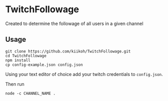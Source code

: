 # TwitchFollowage

Created to determine the followage of all users in a given channel

## Usage
```
git clone https://github.com/kiikoh/TwitchFollowage.git
cd TwitchFollowage
npm install
cp config-example.json config.json
```

Using your text editor of choice add your twitch credentials to `config.json`.

Then run

`node -c CHANNEL_NAME .`
